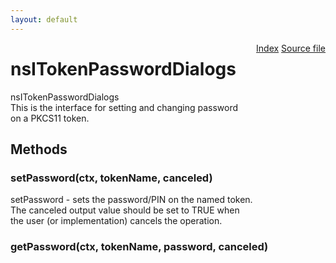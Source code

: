 ```yaml
---
layout: default
---
```

<div class='links' style='float:right'><a href="../index.html">Index</a>
<a href="http://dxr.mozilla.org/mozilla-central/source/security/manager/ssl/public/nsITokenPasswordDialogs.idl">Source file</a>
</div>

# nsITokenPasswordDialogs #
  
nsITokenPasswordDialogs  
 This is the interface for setting and changing password  
 on a PKCS11 token.  
  

## Methods ##

### setPassword(ctx, tokenName, canceled) ###
  
setPassword - sets the password/PIN on the named token.  
  The canceled output value should be set to TRUE when  
  the user (or implementation) cancels the operation.  
  

### getPassword(ctx, tokenName, password, canceled) ###

